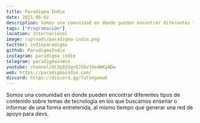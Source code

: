 ```yaml
---
title: Paradigma Indie
date: 2021-08-02
description: Somos una comunidad en donde pueden encontrar diferentes tipos de contenido sobre temas de tecnología en los que buscamos enseñar o informar de una forma entretenida, al mismo tiempo que generar una red de apoyo para devs.
tags: ["Programación"]
location: Internacional
image: /uploads/paradigma-indie.png
twitter: indieparadigma
github: ParadigmaIndie
instagram: paradigma_indie
telegram: paradigmaindie
youtube: channel/UC3p9ZUqrKJZ6v16edWKyADw
web: https://paradigmaindie.com/
discord: https://discord.gg/fuTsmgemaK
---
```


Somos una comunidad en donde pueden encontrar diferentes tipos de contenido sobre temas de tecnología en los que buscamos enseñar o informar de una forma entretenida, al mismo tiempo que generar una red de apoyo para devs.